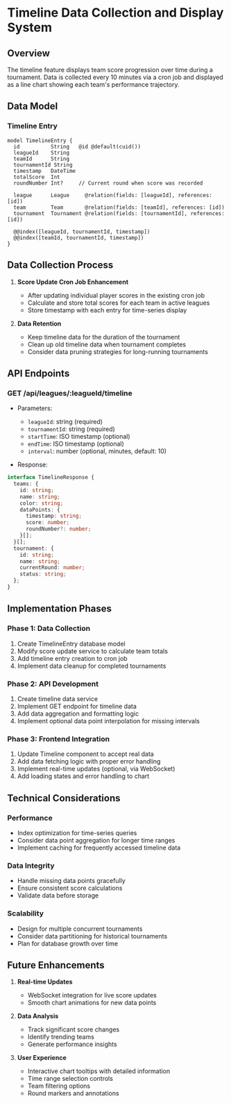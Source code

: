 # Timeline Data Collection and Display System

## Overview

The timeline feature displays team score progression over time during a tournament. Data is collected every 10 minutes via a cron job and displayed as a line chart showing each team's performance trajectory.

## Data Model

### Timeline Entry

```prisma
model TimelineEntry {
  id          String   @id @default(cuid())
  leagueId    String
  teamId      String
  tournamentId String
  timestamp   DateTime
  totalScore  Int
  roundNumber Int?     // Current round when score was recorded

  league      League     @relation(fields: [leagueId], references: [id])
  team        Team       @relation(fields: [teamId], references: [id])
  tournament  Tournament @relation(fields: [tournamentId], references: [id])

  @@index([leagueId, tournamentId, timestamp])
  @@index([teamId, tournamentId, timestamp])
}
```

## Data Collection Process

1. **Score Update Cron Job Enhancement**

   - After updating individual player scores in the existing cron job
   - Calculate and store total scores for each team in active leagues
   - Store timestamp with each entry for time-series display

2. **Data Retention**
   - Keep timeline data for the duration of the tournament
   - Clean up old timeline data when tournament completes
   - Consider data pruning strategies for long-running tournaments

## API Endpoints

### GET /api/leagues/:leagueId/timeline

- Parameters:

  - `leagueId`: string (required)
  - `tournamentId`: string (required)
  - `startTime`: ISO timestamp (optional)
  - `endTime`: ISO timestamp (optional)
  - `interval`: number (optional, minutes, default: 10)

- Response:

```typescript
interface TimelineResponse {
  teams: {
    id: string;
    name: string;
    color: string;
    dataPoints: {
      timestamp: string;
      score: number;
      roundNumber?: number;
    }[];
  }[];
  tournament: {
    id: string;
    name: string;
    currentRound: number;
    status: string;
  };
}
```

## Implementation Phases

### Phase 1: Data Collection

1. Create TimelineEntry database model
2. Modify score update service to calculate team totals
3. Add timeline entry creation to cron job
4. Implement data cleanup for completed tournaments

### Phase 2: API Development

1. Create timeline data service
2. Implement GET endpoint for timeline data
3. Add data aggregation and formatting logic
4. Implement optional data point interpolation for missing intervals

### Phase 3: Frontend Integration

1. Update Timeline component to accept real data
2. Add data fetching logic with proper error handling
3. Implement real-time updates (optional, via WebSocket)
4. Add loading states and error handling to chart

## Technical Considerations

### Performance

- Index optimization for time-series queries
- Consider data point aggregation for longer time ranges
- Implement caching for frequently accessed timeline data

### Data Integrity

- Handle missing data points gracefully
- Ensure consistent score calculations
- Validate data before storage

### Scalability

- Design for multiple concurrent tournaments
- Consider data partitioning for historical tournaments
- Plan for database growth over time

## Future Enhancements

1. **Real-time Updates**

   - WebSocket integration for live score updates
   - Smooth chart animations for new data points

2. **Data Analysis**

   - Track significant score changes
   - Identify trending teams
   - Generate performance insights

3. **User Experience**
   - Interactive chart tooltips with detailed information
   - Time range selection controls
   - Team filtering options
   - Round markers and annotations
